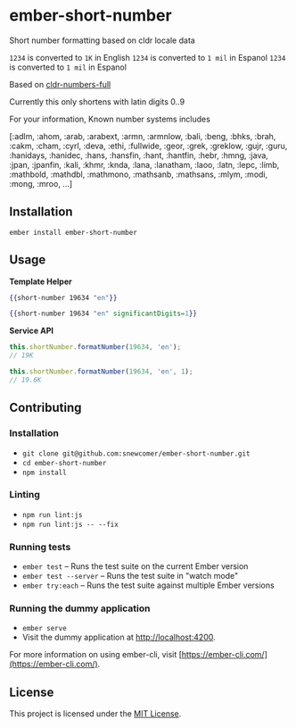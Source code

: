 ember-short-number
==============================================================================

Short number formatting based on cldr locale data

`1234` is converted to `1K` in English
`1234` is converted to `1 mil` in Espanol
`1234` is converted to `1 mil` in Espanol

Based on [cldr-numbers-full](https://github.com/unicode-cldr/cldr-numbers-full)

Currently this only shortens with latin digits 0..9

For your information, Known number systems includes

[:adlm, :ahom, :arab, :arabext, :armn, :armnlow, :bali, :beng, :bhks, :brah,
 :cakm, :cham, :cyrl, :deva, :ethi, :fullwide, :geor, :grek, :greklow, :gujr,
 :guru, :hanidays, :hanidec, :hans, :hansfin, :hant, :hantfin, :hebr, :hmng,
 :java, :jpan, :jpanfin, :kali, :khmr, :knda, :lana, :lanatham, :laoo, :latn,
 :lepc, :limb, :mathbold, :mathdbl, :mathmono, :mathsanb, :mathsans, :mlym,
 :modi, :mong, :mroo, ...]


Installation
------------------------------------------------------------------------------

```
ember install ember-short-number
```


Usage
------------------------------------------------------------------------------

**Template Helper**

```hbs
{{short-number 19634 "en"}}
```

```hbs
{{short-number 19634 "en" significantDigits=1}}
```

**Service API**
```js
this.shortNumber.formatNumber(19634, 'en');
// 19K
```

```js
this.shortNumber.formatNumber(19634, 'en', 1);
// 19.6K
```

Contributing
------------------------------------------------------------------------------

### Installation

* `git clone git@github.com:snewcomer/ember-short-number.git`
* `cd ember-short-number`
* `npm install`

### Linting

* `npm run lint:js`
* `npm run lint:js -- --fix`

### Running tests

* `ember test` – Runs the test suite on the current Ember version
* `ember test --server` – Runs the test suite in "watch mode"
* `ember try:each` – Runs the test suite against multiple Ember versions

### Running the dummy application

* `ember serve`
* Visit the dummy application at [http://localhost:4200](http://localhost:4200).

For more information on using ember-cli, visit [https://ember-cli.com/](https://ember-cli.com/).

License
------------------------------------------------------------------------------

This project is licensed under the [MIT License](LICENSE.md).

